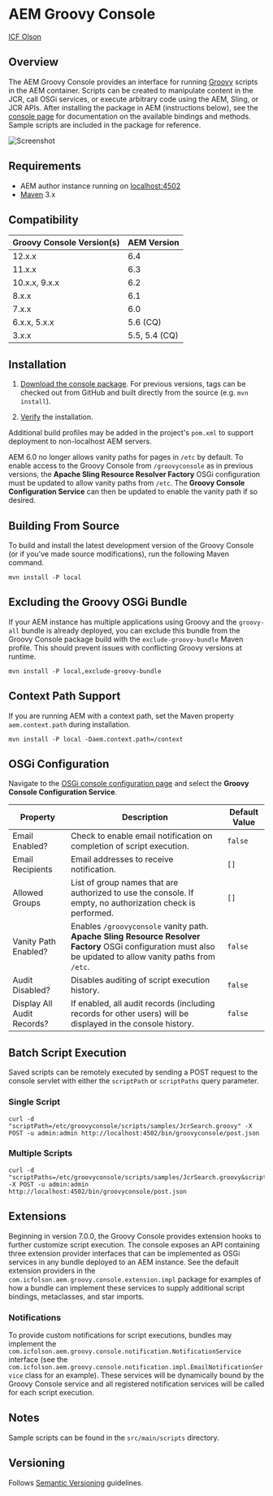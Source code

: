 # AEM Groovy Console

[ICF Olson](http://www.icfolson.com)

## Overview

The AEM Groovy Console provides an interface for running [Groovy](http://www.groovy-lang.org/) scripts in the AEM container.  Scripts can be created to manipulate content in the JCR, call OSGi services, or execute arbitrary code using the AEM, Sling, or JCR APIs.  After installing the package in AEM (instructions below), see the [console page](http://localhost:4502/etc/groovyconsole.html) for documentation on the available bindings and methods.  Sample scripts are included in the package for reference.

![Screenshot](src/site/screenshot.png)

## Requirements

* AEM author instance running on [localhost:4502](http://localhost:4502/)
* [Maven](http://maven.apache.org/) 3.x

## Compatibility

Groovy Console Version(s) | AEM Version
------------ | -------------
12.x.x | 6.4
11.x.x | 6.3
10.x.x, 9.x.x | 6.2
8.x.x | 6.1
7.x.x | 6.0
6.x.x, 5.x.x | 5.6 (CQ)
3.x.x | 5.5, 5.4 (CQ)

## Installation

1. [Download the console package](https://github.com/OlsonDigital/aem-groovy-console/releases/download/12.0.0/aem-groovy-console-12.0.0.zip).  For previous versions, tags can be checked out from GitHub and built directly from the source (e.g. `mvn install`).

2.  [Verify](http://localhost:4502/etc/groovyconsole.html) the installation.

Additional build profiles may be added in the project's `pom.xml` to support deployment to non-localhost AEM servers.

AEM 6.0 no longer allows vanity paths for pages in `/etc` by default.  To enable access to the Groovy Console from `/groovyconsole` as in previous versions, the **Apache Sling Resource Resolver Factory** OSGi configuration must be updated to allow vanity paths from `/etc`.  The **Groovy Console Configuration Service** can then be updated to enable the vanity path if so desired.

## Building From Source

To build and install the latest development version of the Groovy Console (or if you've made source modifications), run the following Maven command.

    mvn install -P local

## Excluding the Groovy OSGi Bundle

If your AEM instance has multiple applications using Groovy and the `groovy-all` bundle is already deployed, you can exclude this bundle from the Groovy Console package build with the `exclude-groovy-bundle` Maven profile.  This should prevent issues with conflicting Groovy versions at runtime.

    mvn install -P local,exclude-groovy-bundle

## Context Path Support

If you are running AEM with a context path, set the Maven property `aem.context.path` during installation.

    mvn install -P local -Daem.context.path=/context

## OSGi Configuration

Navigate to the [OSGi console configuration page](http://localhost:4502/system/console/configMgr) and select the **Groovy Console Configuration Service**.

Property | Description | Default Value
------------ | ------------- | ----------
Email Enabled? | Check to enable email notification on completion of script execution. | `false`
Email Recipients | Email addresses to receive notification. | `[]`
Allowed Groups | List of group names that are authorized to use the console. If empty, no authorization check is performed. | `[]`
Vanity Path Enabled? | Enables `/groovyconsole` vanity path. **Apache Sling Resource Resolver Factory** OSGi configuration must also be updated to allow vanity paths from `/etc`. | `false`
Audit Disabled? | Disables auditing of script execution history. | `false`
Display All Audit Records? | If enabled, all audit records (including records for other users) will be displayed in the console history. | `false`

## Batch Script Execution

Saved scripts can be remotely executed by sending a POST request to the console servlet with either the `scriptPath` or `scriptPaths` query parameter.

### Single Script

    curl -d "scriptPath=/etc/groovyconsole/scripts/samples/JcrSearch.groovy" -X POST -u admin:admin http://localhost:4502/bin/groovyconsole/post.json

### Multiple Scripts

    curl -d "scriptPaths=/etc/groovyconsole/scripts/samples/JcrSearch.groovy&scriptPaths=/etc/groovyconsole/scripts/samples/FulltextQuery.groovy" -X POST -u admin:admin http://localhost:4502/bin/groovyconsole/post.json

## Extensions

Beginning in version 7.0.0, the Groovy Console provides extension hooks to further customize script execution.  The console exposes an API containing three extension provider interfaces that can be implemented as OSGi services in any bundle deployed to an AEM instance.  See the default extension providers in the `com.icfolson.aem.groovy.console.extension.impl` package for examples of how a bundle can implement these services to supply additional script bindings, metaclasses, and star imports.

### Notifications

To provide custom notifications for script executions, bundles may implement the `com.icfolson.aem.groovy.console.notification.NotificationService` interface (see the `com.icfolson.aem.groovy.console.notification.impl.EmailNotificationService` class for an example).  These services will be dynamically bound by the Groovy Console service and all registered notification services will be called for each script execution.

## Notes

Sample scripts can be found in the `src/main/scripts` directory.

## Versioning

Follows [Semantic Versioning](http://semver.org/) guidelines.